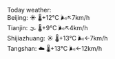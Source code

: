 Today weather:  
Beijing: ☀️ 🌡️+12°C 🌬️↖7km/h  
Tianjin: 🌫  🌡️+9°C 🌬️↖4km/h  
Shijiazhuang: ☀️ 🌡️+13°C 🌬️←7km/h  
Tangshan: ☁️ 🌡️+13°C 🌬️←12km/h  

